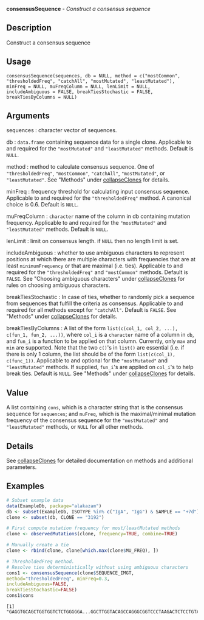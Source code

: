 **consensusSequence** - *Construct a consensus sequence*

Description
--------------------

Construct a consensus sequence


Usage
--------------------
```
consensusSequence(sequences, db = NULL, method = c("mostCommon",
"thresholdedFreq", "catchAll", "mostMutated", "leastMutated"),
minFreq = NULL, muFreqColumn = NULL, lenLimit = NULL,
includeAmbiguous = FALSE, breakTiesStochastic = FALSE,
breakTiesByColumns = NULL)
```

Arguments
-------------------

sequences
:   character vector of sequences.

db
:   `data.frame` containing sequence data for a single clone.
Applicable to and required for the `"mostMutated"` and
`"leastMutated"` methods. Default is `NULL`.

method
:   method to calculate consensus sequence. One of
`"thresholdedFreq"`, `"mostCommon"`, `"catchAll"`,
`"mostMutated"`, or `"leastMutated"`. See "Methods" under
[collapseClones](collapseClones.md) for details.

minFreq
:   frequency threshold for calculating input consensus sequence.
Applicable to and required for the `"thresholdedFreq"` method.
A canonical choice is 0.6. Default is `NULL`.

muFreqColumn
:   `character` name of the column in db containing mutation
frequency. Applicable to and required for the `"mostMutated"`
and `"leastMutated"` methods. Default is `NULL`.

lenLimit
:   limit on consensus length. if `NULL` then no length limit is set.

includeAmbiguous
:   whether to use ambiguous characters to represent positions at
which there are multiple characters with frequencies that are at least
`minimumFrequency` or that are maximal (i.e. ties). Applicable to
and required for the `"thresholdedFreq"` and `"mostCommon"`
methods. Default is `FALSE`. See "Choosing ambiguous characters"
under [collapseClones](collapseClones.md) for rules on choosing ambiguous characters.

breakTiesStochastic
:   In case of ties, whether to randomly pick a sequence from sequences that
fulfill the criteria as consensus. Applicable to and required for all methods
except for `"catchAll"`. Default is `FALSE`. See "Methods"
under [collapseClones](collapseClones.md) for details.

breakTiesByColumns
:   A list of the form `list(c(col_1, col_2, ...), c(fun_1, fun_2, ...))`,
where `col_i` is a `character` name of a column in `db`,
and `fun_i` is a function to be applied on that column. Currently,
only `max` and `min` are supported. Note that the two `c()`'s
in `list()` are essential (i.e. if there is only 1 column, the list
should be of the form `list(c(col_1), c(func_1))`. Applicable to and
optional for the `"mostMutated"` and `"leastMutated"` methods.
If supplied, `fun_i`'s are applied on `col_i`'s to help break
ties. Default is `NULL`. See "Methods" under [collapseClones](collapseClones.md)
for details.




Value
-------------------

A list containing `cons`, which is a character string that is the consensus sequence
for `sequences`; and `muFreq`, which is the maximal/minimal mutation frequency of
the consensus sequence for the `"mostMutated"` and `"leastMutated"` methods, or
`NULL` for all other methods.


Details
-------------------

See [collapseClones](collapseClones.md) for detailed documentation on methods and additional parameters.



Examples
-------------------

```R
# Subset example data
data(ExampleDb, package="alakazam")
db <- subset(ExampleDb, ISOTYPE %in% c("IgA", "IgG") & SAMPLE == "+7d")
clone <- subset(db, CLONE == "3192")

# First compute mutation frequency for most/leastMutated methods
clone <- observedMutations(clone, frequency=TRUE, combine=TRUE)

# Manually create a tie
clone <- rbind(clone, clone[which.max(clone$MU_FREQ), ])

# ThresholdedFreq method. 
# Resolve ties deterministically without using ambiguous characters
cons1 <- consensusSequence(clone$SEQUENCE_IMGT,
method="thresholdedFreq", minFreq=0.3,
includeAmbiguous=FALSE, 
breakTiesStochastic=FALSE)
cons1$cons
```


```
[1] "GAGGTGCAGCTGGTGGTCTCTGGGGGA...GGCTTGGTACAGCCAGGGCGGTCCCTAAGACTCTCCTGTACAGTTTCTGGATTCACCTTT............GGTGATTATGCTATGACGTGGATCCGCCAGGCTCCTGGGAAGGGGCTGGAGTGGGTCGGTTTCATTAGAAGCAAAACTTTTGGTGGGACAGCAGATTACGCCGCGTTTGTGAGA...GGCAGATTCACCATCTCAAGAGATGATTCCAAAAACATCGCCTATCTGCAATTGAACAGCCTGAAAACCGAGGACACAGGCGTCTATTACTGTGGTAGAGATCTCGCCGTAACTGACACAATAGGTGGTACTAACTGGTTCGACCCCTGGGGCCAGGGGACCCCGGTCACCGTCTCCTCAG"

```




